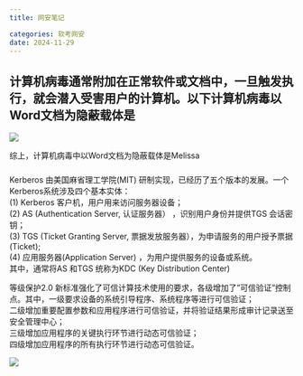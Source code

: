 ```yaml
---
title: 网安笔记

categories: 软考网安
date: 2024-11-29
---
```


## 计算机病毒通常附加在正常软件或文档中，一旦触发执行，就会潜入受害用户的计算机。以下计算机病毒以Word文档为隐蔽载体是

![](https://img.kuaiwenyun.com/images/shiti/2024-11/351/fAE2AyqrUU.png)

综上，计算机病毒中以Word文档为隐蔽载体是Melissa



### 

Kerberos 由美国麻省理工学院(MIT) 研制实现，已经历了五个版本的发展。一个Kerberos系统涉及四个基本实体：  
(1) Kerberos 客户机，用户用来访问服务器设备；  
(2) AS (Authentication Server, 认证服务器） ，识别用户身份并提供TGS 会话密钥；  
(3) TGS (Ticket Granting Server, 票据发放服务器），为申请服务的用户授予票据(Ticket);  
(4) 应用服务器(Application Server) ，为用户提供服务的设备或系统。  
其中，通常将AS 和TGS 统称为KDC (Key Distribution Center)





等级保护2.0 新标准强化了可信计算技术使用的要求，各级增加了”可信验证”控制点。其中，一级要求设备的系统引导程序、系统程序等进行可信验证；  
二级增加重要配置参数和应用程序进行可信验证，并将验证结果形成审计记录送至安全管理中心；  
三级增加应用程序的关键执行环节进行动态可信验证；  
四级增加应用程序的所有执行环节进行动态可信验证。



![](https://img.kuaiwenyun.com/images/shiti/2024-11/915/vZccu3T9Bc.png)